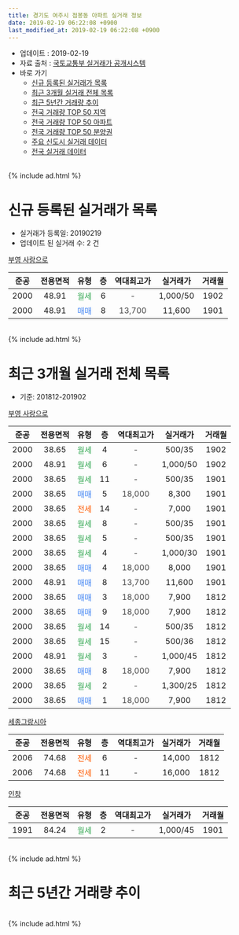 ```yaml
---
title: 경기도 여주시 점봉동 아파트 실거래 정보
date: 2019-02-19 06:22:08 +0900
last_modified_at: 2019-02-19 06:22:08 +0900
---
```


* 업데이트 : 2019-02-19
* 자료 출처 : [국토교통부 실거래가 공개시스템](http://rt.molit.go.kr)
* 바로 가기
    * [신규 등록된 실거래가 목록](#신규-등록된-실거래가-목록)
    * [최근 3개월 실거래 전체 목록](#최근-3개월-실거래-전체-목록)
    * [최근 5년간 거래량 추이](#최근-5년간-거래량-추이)
    * [전국 거래량 TOP 50 지역](https://ayogom.github.io/apt-trade-info/최근-3개월-전국에서-가장-거래가-많이-발생한-지역)
    * [전국 거래량 TOP 50 아파트](https://ayogom.github.io/apt-trade-info/최근-3개월-전국에서-가장-거래가-많이-발생한-아파트)
    * [전국 거래량 TOP 50 분양권](https://ayogom.github.io/apt-trade-info/최근-3개월-전국에서-가장-거래가-많이-발생한-분양권)
    * [주요 신도시 실거래 데이터](https://ayogom.github.io/apt-trade-info/주요-신도시)
    * [전국 실거래 데이터](https://ayogom.github.io/apt-trade-info/전국)
<br>
{% include ad.html %}
<br>

# 신규 등록된 실거래가 목록
* 실거래가 등록일: 20190219
* 업데이트 된 실거래 수: 2 건


[부영 사랑으로](https://search.naver.com/search.naver?query=%EA%B2%BD%EA%B8%B0%EB%8F%84+%EC%97%AC%EC%A3%BC%EC%8B%9C+%EC%A0%90%EB%B4%89%EB%8F%99+%EB%B6%80%EC%98%81+%EC%82%AC%EB%9E%91%EC%9C%BC%EB%A1%9C)

|준공|전용면적|유형|층|역대최고가|실거래가|거래월|
|:---:|:---:|:---:|:---:|:---:|:---:|:---:|
|2000|48.91|<span style="color:#34a853">월세</span>|6|<span style="color:#444444">-</span>|1,000/50|1902|
|2000|48.91|<span style="color:#4285f3">매매</span>|8|<span style="color:#444444">13,700</span>|11,600|1901|


<br>
{% include ad.html %}
<br>

# 최근 3개월 실거래 전체 목록
* 기준: 201812-201902


[부영 사랑으로](https://search.naver.com/search.naver?query=%EA%B2%BD%EA%B8%B0%EB%8F%84+%EC%97%AC%EC%A3%BC%EC%8B%9C+%EC%A0%90%EB%B4%89%EB%8F%99+%EB%B6%80%EC%98%81+%EC%82%AC%EB%9E%91%EC%9C%BC%EB%A1%9C)

|준공|전용면적|유형|층|역대최고가|실거래가|거래월|
|:---:|:---:|:---:|:---:|:---:|:---:|:---:|
|2000|38.65|<span style="color:#34a853">월세</span>|4|<span style="color:#444444">-</span>|500/35|1902|
|2000|48.91|<span style="color:#34a853">월세</span>|6|<span style="color:#444444">-</span>|1,000/50|1902|
|2000|38.65|<span style="color:#34a853">월세</span>|11|<span style="color:#444444">-</span>|500/35|1901|
|2000|38.65|<span style="color:#4285f3">매매</span>|5|<span style="color:#444444">18,000</span>|8,300|1901|
|2000|38.65|<span style="color:#ff5a00">전세</span>|14|<span style="color:#444444">-</span>|7,000|1901|
|2000|38.65|<span style="color:#34a853">월세</span>|8|<span style="color:#444444">-</span>|500/35|1901|
|2000|38.65|<span style="color:#34a853">월세</span>|5|<span style="color:#444444">-</span>|500/35|1901|
|2000|38.65|<span style="color:#34a853">월세</span>|4|<span style="color:#444444">-</span>|1,000/30|1901|
|2000|38.65|<span style="color:#4285f3">매매</span>|4|<span style="color:#444444">18,000</span>|8,000|1901|
|2000|48.91|<span style="color:#4285f3">매매</span>|8|<span style="color:#444444">13,700</span>|11,600|1901|
|2000|38.65|<span style="color:#4285f3">매매</span>|3|<span style="color:#444444">18,000</span>|7,900|1812|
|2000|38.65|<span style="color:#4285f3">매매</span>|9|<span style="color:#444444">18,000</span>|7,900|1812|
|2000|38.65|<span style="color:#34a853">월세</span>|14|<span style="color:#444444">-</span>|500/35|1812|
|2000|38.65|<span style="color:#34a853">월세</span>|15|<span style="color:#444444">-</span>|500/36|1812|
|2000|48.91|<span style="color:#34a853">월세</span>|3|<span style="color:#444444">-</span>|1,000/45|1812|
|2000|38.65|<span style="color:#4285f3">매매</span>|8|<span style="color:#444444">18,000</span>|7,900|1812|
|2000|38.65|<span style="color:#34a853">월세</span>|2|<span style="color:#444444">-</span>|1,300/25|1812|
|2000|38.65|<span style="color:#4285f3">매매</span>|1|<span style="color:#444444">18,000</span>|7,900|1812|

[세종그랑시아](https://search.naver.com/search.naver?query=%EA%B2%BD%EA%B8%B0%EB%8F%84+%EC%97%AC%EC%A3%BC%EC%8B%9C+%EC%A0%90%EB%B4%89%EB%8F%99+%EC%84%B8%EC%A2%85%EA%B7%B8%EB%9E%91%EC%8B%9C%EC%95%84)

|준공|전용면적|유형|층|역대최고가|실거래가|거래월|
|:---:|:---:|:---:|:---:|:---:|:---:|:---:|
|2006|74.68|<span style="color:#ff5a00">전세</span>|6|<span style="color:#444444">-</span>|14,000|1812|
|2006|74.68|<span style="color:#ff5a00">전세</span>|11|<span style="color:#444444">-</span>|16,000|1812|

[인창](https://search.naver.com/search.naver?query=%EA%B2%BD%EA%B8%B0%EB%8F%84+%EC%97%AC%EC%A3%BC%EC%8B%9C+%EC%A0%90%EB%B4%89%EB%8F%99+%EC%9D%B8%EC%B0%BD)

|준공|전용면적|유형|층|역대최고가|실거래가|거래월|
|:---:|:---:|:---:|:---:|:---:|:---:|:---:|
|1991|84.24|<span style="color:#34a853">월세</span>|2|<span style="color:#444444">-</span>|1,000/45|1901|


<br>
{% include ad.html %}
<br>

# 최근 5년간 거래량 추이


<div style="width:100%;">
    <canvas id="deal_progress" height="200"></canvas>
</div>

<script>
new Chart(document.getElementById("deal_progress"), {
    type: 'line',
    data: {
        labels: ['201402','201403','201404','201405','201406','201407','201408','201409','201410','201411','201412','201501','201502','201503','201504','201505','201506','201507','201508','201509','201510','201511','201512','201601','201602','201603','201604','201605','201606','201607','201608','201609','201610','201611','201612','201701','201702','201703','201704','201705','201706','201707','201708','201709','201710','201711','201712','201801','201802','201803','201804','201805','201806','201807','201808','201809','201810','201811','201812','201901','201902'],
        datasets: [{
            label: '매매',
            pointRadius: 1,
            data: [6, 11, 11, 9, 9, 8, 11, 11, 12, 6, 6, 12, 10, 16, 11, 16, 7, 9, 10, 10, 11, 13, 9, 8, 10, 12, 18, 11, 8, 7, 8, 11, 8, 2, 4, 5, 5, 11, 10, 6, 8, 5, 2, 5, 7, 7, 6, 7, 2, 9, 7, 6, 7, 6, 1, 5, 5, 6, 4, 3, 0],
            borderColor: "rgba(255, 201, 14, 1)",
            backgroundColor: "rgba(255, 201, 14, 0.5)",
            fill: false,
            lineTension: 0
        },{
            label: '전월세',
            pointRadius: 1,
            data: [15, 15, 12, 4, 7, 6, 9, 7, 8, 6, 5, 7, 9, 9, 11, 6, 9, 3, 3, 6, 8, 5, 8, 8, 4, 9, 4, 6, 5, 3, 3, 4, 4, 9, 4, 1, 5, 2, 4, 5, 3, 0, 4, 2, 5, 3, 5, 9, 4, 3, 3, 6, 1, 3, 4, 3, 6, 7, 6, 6, 2],
            borderColor: "rgba(0, 141, 185, 1)",
            backgroundColor: "rgba(0, 141, 185, 0.5)",
            fill: false,
            lineTension: 0
        }
        ]
    },
    options: {
        responsive: true,
        title: {
            display: false
        },
        tooltips: {
            mode: 'index',
            intersect: false
        },
        hover: {
            mode: 'nearest',
            intersect: true
        },
        scales: {
            xAxes: [{
                display: true,
                scaleLabel: {
                    display: true,
                    labelString: '년/월'
                }
            }],
            yAxes: [{
                display: true,
                ticks: {
                    suggestedMin: 0,
                },
                scaleLabel: {
                    display: true,
                    labelString: '실거래 수'
                }
            }]
        }
    }
});

</script>


<br>
{% include ad.html %}
<br>


